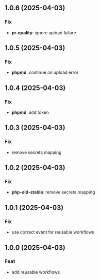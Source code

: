 ## 1.0.6 (2025-04-03)

### Fix

- **pr-quality**: ignore upload failure

## 1.0.5 (2025-04-03)

### Fix

- **phpmd**: continue on upload error

## 1.0.4 (2025-04-03)

### Fix

- **phpmd**: add token

## 1.0.3 (2025-04-03)

### Fix

- remove secrets mapping

## 1.0.2 (2025-04-03)

### Fix

- **php-old-stable**: remove secrets mapping

## 1.0.1 (2025-04-03)

### Fix

- use correct event for reusable workflows

## 1.0.0 (2025-04-03)

### Feat

- add reusable workflows
